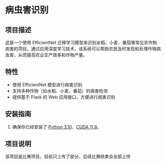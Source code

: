# 病虫害识别

## 项目描述

这是一个使用 EfficientNet 迁移学习模型来识别水稻、小麦、番茄等常见农作物病害的项目。通过应用深度学习技术，该系统可以帮助农民及时发现和处理作物病虫害，从而提高农业生产效率和作物产量。

## 特性

- 使用 EfficientNet 模型进行病害识别
- 支持多种作物（如水稻、小麦、番茄）的病害检测
- 提供基于 Flask 的 Web 应用接口，方便进行病害识别
## 安装指南

1. 确保你已经安装了 [Python 3.10](https://www.python.org/downloads/)、[CUDA 11.8](https://developer.nvidia.com/cuda-toolkit)。

## 项目说明
该项目是比赛项目，目前只上传了部分，后续比赛结束会全部上传

